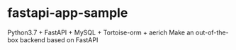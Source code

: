 # fastapi-app-sample
Python3.7 + FastAPI + MySQL + Tortoise-orm + aerich Make an out-of-the-box backend based on FastAPI
